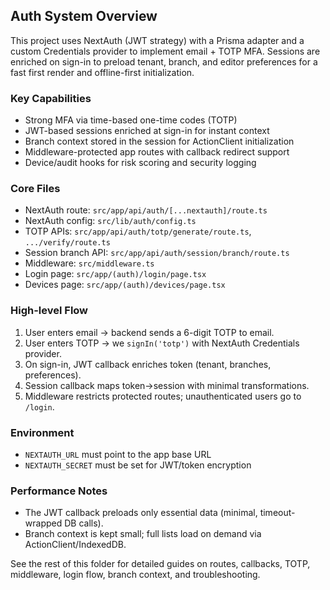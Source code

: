 ## Auth System Overview

This project uses NextAuth (JWT strategy) with a Prisma adapter and a custom Credentials provider to implement email + TOTP MFA. Sessions are enriched on sign-in to preload tenant, branch, and editor preferences for a fast first render and offline-first initialization.

### Key Capabilities
- Strong MFA via time-based one-time codes (TOTP)
- JWT-based sessions enriched at sign-in for instant context
- Branch context stored in the session for ActionClient initialization
- Middleware-protected app routes with callback redirect support
- Device/audit hooks for risk scoring and security logging

### Core Files
- NextAuth route: `src/app/api/auth/[...nextauth]/route.ts`
- NextAuth config: `src/lib/auth/config.ts`
- TOTP APIs: `src/app/api/auth/totp/generate/route.ts`, `.../verify/route.ts`
- Session branch API: `src/app/api/auth/session/branch/route.ts`
- Middleware: `src/middleware.ts`
- Login page: `src/app/(auth)/login/page.tsx`
- Devices page: `src/app/(auth)/devices/page.tsx`

### High-level Flow
1) User enters email → backend sends a 6-digit TOTP to email.
2) User enters TOTP → we `signIn('totp')` with NextAuth Credentials provider.
3) On sign-in, JWT callback enriches token (tenant, branches, preferences).
4) Session callback maps token→session with minimal transformations.
5) Middleware restricts protected routes; unauthenticated users go to `/login`.

### Environment
- `NEXTAUTH_URL` must point to the app base URL
- `NEXTAUTH_SECRET` must be set for JWT/token encryption

### Performance Notes
- The JWT callback preloads only essential data (minimal, timeout-wrapped DB calls).
- Branch context is kept small; full lists load on demand via ActionClient/IndexedDB.

See the rest of this folder for detailed guides on routes, callbacks, TOTP, middleware, login flow, branch context, and troubleshooting.


